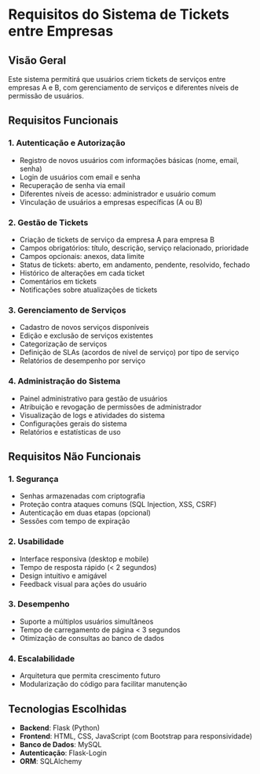 # Requisitos do Sistema de Tickets entre Empresas

## Visão Geral
Este sistema permitirá que usuários criem tickets de serviços entre empresas A e B, com gerenciamento de serviços e diferentes níveis de permissão de usuários.

## Requisitos Funcionais

### 1. Autenticação e Autorização
- Registro de novos usuários com informações básicas (nome, email, senha)
- Login de usuários com email e senha
- Recuperação de senha via email
- Diferentes níveis de acesso: administrador e usuário comum
- Vinculação de usuários a empresas específicas (A ou B)

### 2. Gestão de Tickets
- Criação de tickets de serviço da empresa A para empresa B
- Campos obrigatórios: título, descrição, serviço relacionado, prioridade
- Campos opcionais: anexos, data limite
- Status de tickets: aberto, em andamento, pendente, resolvido, fechado
- Histórico de alterações em cada ticket
- Comentários em tickets
- Notificações sobre atualizações de tickets

### 3. Gerenciamento de Serviços
- Cadastro de novos serviços disponíveis
- Edição e exclusão de serviços existentes
- Categorização de serviços
- Definição de SLAs (acordos de nível de serviço) por tipo de serviço
- Relatórios de desempenho por serviço

### 4. Administração do Sistema
- Painel administrativo para gestão de usuários
- Atribuição e revogação de permissões de administrador
- Visualização de logs e atividades do sistema
- Configurações gerais do sistema
- Relatórios e estatísticas de uso

## Requisitos Não Funcionais

### 1. Segurança
- Senhas armazenadas com criptografia
- Proteção contra ataques comuns (SQL Injection, XSS, CSRF)
- Autenticação em duas etapas (opcional)
- Sessões com tempo de expiração

### 2. Usabilidade
- Interface responsiva (desktop e mobile)
- Tempo de resposta rápido (< 2 segundos)
- Design intuitivo e amigável
- Feedback visual para ações do usuário

### 3. Desempenho
- Suporte a múltiplos usuários simultâneos
- Tempo de carregamento de página < 3 segundos
- Otimização de consultas ao banco de dados

### 4. Escalabilidade
- Arquitetura que permita crescimento futuro
- Modularização do código para facilitar manutenção

## Tecnologias Escolhidas
- **Backend**: Flask (Python)
- **Frontend**: HTML, CSS, JavaScript (com Bootstrap para responsividade)
- **Banco de Dados**: MySQL
- **Autenticação**: Flask-Login
- **ORM**: SQLAlchemy
